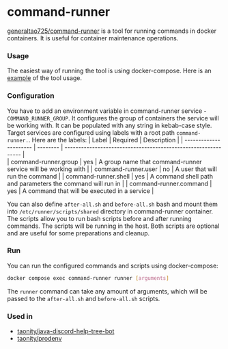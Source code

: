 # command-runner
[generaltao725/command-runner](https://hub.docker.com/repository/docker/generaltao725/command-runner/general) is a tool for running commands in docker containers. It is useful for container maintenance operations.

### Usage
The easiest way of running the tool is using docker-compose. Here is an [example](test\run-scripts-on-containers\docker-compose.yml) of the tool usage.

### Configuration
You have to add an environment variable in command-runner service - `COMMAND_RUNNER_GROUP`. It configures the group of containers the service will be working with. It can be populated
with any string in kebab-case style.
Target services are configured using labels with a root path `command-runner.`. Here are the labels:
| Label                  | Required | Description                                                    |
| ---------------------- | -------- | -------------------------------------------------------------- |                           
| command-runner.group   | yes      | A group name that command-runner service will be working with  |
| command-runner.user    | no       | A user that will run the command                               |
| command-runner.shell   | yes      | A command shell path and parameters the command will run in    |
| command-runner.command | yes      | A command that will be executed in a service                   |

You can also define `after-all.sh` and `before-all.sh` bash and mount them into `/etc/runner/scripts/shared` directory in command-runner container. The scripts allow you to 
run bash scripts before and after running commands. The scripts will be running in the host. Both scripts are optional and are useful for some preparations and cleanup.

### Run
You can run the configured commands and scripts using docker-compose:
```bash
docker compose exec command-runner runner [arguments]
```
The `runner` command can take any amount of arguments, which will be passed to the `after-all.sh` and `before-all.sh` scripts.

### Used in
 - [taonity/java-discord-help-tree-bot](https://github.com/taonity/java-discord-help-tree-bot)
 - [taonity/prodenv](https://github.com/taonity/prodenv)
